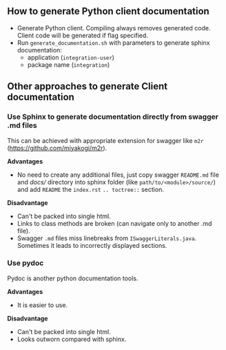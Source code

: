 ## How to generate Python client documentation

* Generate Python client. Compiling always removes generated code.
  Client code will be generated if flag specified.
* Run `generate_documentation.sh` with parameters to generate sphinx
  documentation:
   - application (`integration-user`)
   - package name (`integration`)

## Other approaches to generate Client documentation

### Use Sphinx to generate documentation directly from swagger .md files
This can be achieved with appropriate extension for swagger like `m2r`
(https://github.com/miyakogi/m2r).

__Advantages__
* No need to create any additional files, just copy swagger `README.md` file
  and _docs/_ directory into sphinx folder (like `path/to/<module>/source/`)
  and add `README` the `index.rst` `.. toctree::` section.

__Disadvantage__
* Can't be packed into single html.
* Links to class methods are broken (can navigate only to another .md file).
* Swagger `.md` files miss linebreaks from `ISwaggerLiterals.java`.
  Sometimes it leads to incorrectly displayed sections.

### Use pydoc
Pydoc is another python documentation tools.

__Advantages__
* It is easier to use.

__Disadvantage__
* Can't be packed into single html.
* Looks outworn compared with sphinx.
